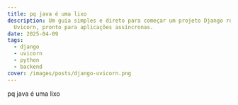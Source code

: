 ```yaml
---
title: pq java é uma lixo
description: Um guia simples e direto para começar um projeto Django rodando com
  Uvicorn, pronto para aplicações assíncronas.
date: 2025-04-09
tags:
  - django
  - uvicorn
  - python
  - backend
cover: /images/posts/django-uvicorn.png
---
```


pq java é uma lixo

